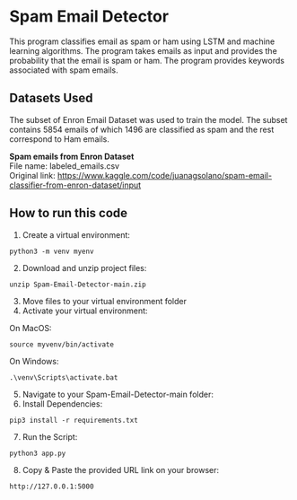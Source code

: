 # Spam Email Detector
This program classifies email as spam or ham using LSTM and machine learning algorithms. 
The program takes emails as input and provides the probability that the email is spam or ham. The program provides keywords associated with spam emails.

## Datasets Used
The subset of Enron Email Dataset was used to train the model. The subset contains 5854 emails of which 1496 are classified as spam and the rest correspond to Ham emails.  

<b>Spam emails from Enron Dataset</b> </br>
  File name: labeled_emails.csv </br>
  Original link: https://www.kaggle.com/code/juanagsolano/spam-email-classifier-from-enron-dataset/input </br>

## How to run this code

1. Create a virtual environment:
```
python3 -m venv myenv
```
2. Download and unzip project files:
```
unzip Spam-Email-Detector-main.zip 
```

3. Move files to your virtual environment folder
4. Activate your virtual environment:

On MacOS:
```
source myvenv/bin/activate
```
On Windows:
```
.\venv\Scripts\activate.bat
```
5. Navigate to your Spam-Email-Detector-main folder:
6. Install Dependencies:
```
pip3 install -r requirements.txt
```
7. Run the Script:
```
python3 app.py
```

8. Copy & Paste the provided URL link on your browser:
```
http://127.0.0.1:5000
```

